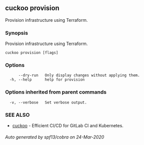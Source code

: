 ## cuckoo provision

Provision infrastructure using Terraform.

### Synopsis

Provision infrastructure using Terraform.

```
cuckoo provision [flags]
```

### Options

```
      --dry-run   Only display changes without applying them.
  -h, --help      help for provision
```

### Options inherited from parent commands

```
  -v, --verbose   Set verbose output.
```

### SEE ALSO

* [cuckoo](cuckoo.md)	 - Efficient CI/CD for GitLab CI and Kubernetes.

###### Auto generated by spf13/cobra on 24-Mar-2020
